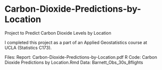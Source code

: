# Carbon-Dioxide-Predictions-by-Location
Project to Predict Carbon Dioxide Levels by Location

I completed this project as a part of an Applied Geostatistics course at UCLA (Statistics C173).

Files:
Report: Carbon-Dioxide-Predictions-by-Location.pdf
R Code: Carbon Dioxide Predictions by Location.Rmd
Data: Barnett_Obs_30s_8flights 
